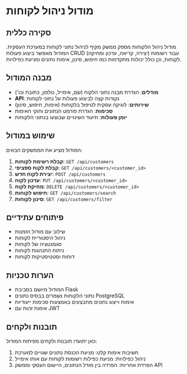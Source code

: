# מודול ניהול לקוחות

## סקירה כללית
מודול ניהול הלקוחות מספק ממשק מקיף לניהול נתוני לקוחות במערכת העסקית. המודול מאפשר ביצוע פעולות CRUD (יצירה, קריאה, עדכון ומחיקה) עבור רשומות לקוחות, וכן כולל יכולות מתקדמות כמו חיפוש, סינון, אימות נתונים ומניעת כפילויות.

## מבנה המודול
- **מודלים**: הגדרת מבנה נתוני הלקוח (שם, אימייל, טלפון, כתובת וכו')
- **API**: נקודות קצה לביצוע פעולות על נתוני לקוחות
- **שירותים**: לוגיקה עסקית לטיפול בלקוחות (אימות, חיפוש, סינון)
- **סכימות**: הגדרת פורמט הנתונים וחוקי האימות
- **יומן פעולות**: תיעוד השינויים שבוצעו בנתוני הלקוחות

## שימוש במודול
המודול מציע את הממשקים הבאים:
1. **קבלת רשימת לקוחות**: `GET /api/customers`
2. **קבלת לקוח ספציפי**: `GET /api/customers/<customer_id>`
3. **יצירת לקוח חדש**: `POST /api/customers`
4. **עדכון לקוח**: `PUT /api/customers/<customer_id>`
5. **מחיקת לקוח**: `DELETE /api/customers/<customer_id>`
6. **חיפוש לקוחות**: `GET /api/customers/search`
7. **סינון לקוחות**: `GET /api/customers/filter`

## פיתוחים עתידיים
- שילוב עם מודול הזמנות
- ניהול היסטוריית לקוחות
- סגמנטציה של לקוחות
- ניתוח התנהגות לקוחות
- דוחות וסטטיסטיקות לקוחות

## הערות טכניות
- המודול מיושם בסביבת Flask
- נתוני הלקוחות נשמרים בבסיס נתונים PostgreSQL
- אימות וייצוג נתונים מתבצעים באמצעות סכימות ייעודיות
- אימות זהות עם JWT

## תובנות ולקחים
כאן יתועדו תובנות ולקחים מפיתוח המודול:

1. חשיבות אימות קלט: מניעת הכנסת נתונים שגויים למערכת
2. ניהול כפילויות: מניעת כפילות רשומות לקוחות עם אותו אימייל
3. הפרדת אחריות: הפרדה בין מודל הנתונים, היישום העסקי וממשק API 